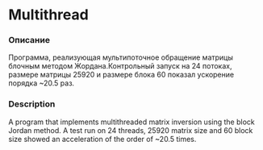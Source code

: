 # Multithread
### Описание
Программа, реализующая мультипоточное обращение матрицы блочным методом Жордана.Контрольный запуск на 24 потоках, размере матрицы 25920 и размере блока 60 показал ускорение порядка ~20.5 раз. 
### Description
A program that implements multithreaded matrix inversion using the block Jordan method. A test run on 24 threads, 25920 matrix size and 60 block size showed an acceleration of the order of ~20.5 times. 
